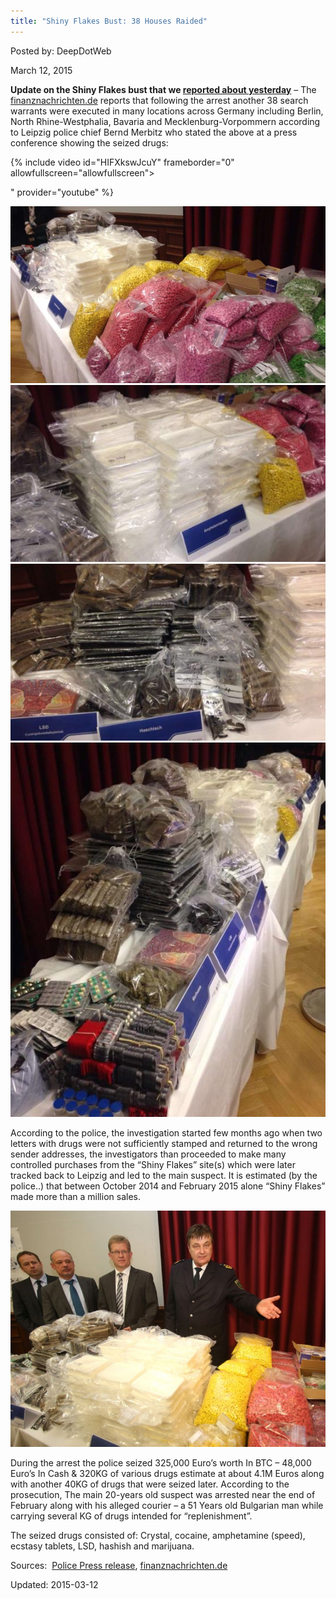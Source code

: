 ```yaml
---
title: "Shiny Flakes Bust: 38 Houses Raided"
---
```


Posted by: DeepDotWeb 

<span>March 12, 2015</span>

<p><strong>Update on the Shiny Flakes bust that we <a href="/2015/03/11/vendor-bust-shiny-flakes-unknown-dutch-vendor/">reported about yesterday</a></strong> &#8211; The <a href="http://www.finanznachrichten.de/nachrichten-2015-03/33080189-shiny-flakes-38-hausdurchsuchungen-nach-drogenfund-in-leipzig-003.htm">finanznachrichten.de</a> reports that following the arrest another 38 search warrants were executed in many locations across Germany <span class="notranslate">including Berlin, North Rhine-Westphalia, Bavaria and Mecklenburg-Vorpommern according to Leipzig police chief Bernd Merbitz who stated the above at a press conference showing the seized drugs:</span></p>

{% include video id="HIFXkswJcuY" frameborder="0" allowfullscreen="allowfullscreen"></iframe></p>" provider="youtube" %}


<img src="/imgs/2015/03/1.jpg">


<img src="/imgs/2015/03/2.jpg">


<img src="/imgs/2015/03/3.jpg">


<img src="/imgs/2015/03/4.jpg">

<p>According to the police, the investigation started few months ago <span class="notranslate">when two letters with drugs were not sufficiently stamped and returned to the wrong sender addresses, the investigators than proceeded to make </span>many controlled purchases from the &#8220;Shiny Flakes&#8221; site(s) which were later tracked back to <span class="notranslate">Leipzig </span>and led to the main suspect. It is estimated (by the police..) that b<span class="notranslate">etween October 2014 and February 2015 alone &#8220;Shiny Flakes&#8221; made more than a million sales.</span></p>

<img src="/imgs/2015/03/12.jpg">

<p>During the arrest the police seized 325,000 Euro&#8217;s worth In BTC &#8211; 48,000 Euro&#8217;s In Cash &amp; 320KG of various drugs estimate at about 4.1M Euros along with another 40KG of drugs that were seized later. According to the prosecution, The main 20-years old suspect was arrested near the end of February along with his alleged courier &#8211; a 51 Years old Bulgarian man while carrying several KG of drugs intended for <span class="notranslate">&#8220;replenishment&#8221;</span>.</p>
<p>The seized drugs consisted of: <span class="notranslate">Crystal, cocaine, amphetamine (speed), ecstasy tablets, LSD, hashish and marijuana.</span></p>
<p>Sources:  <a href="http://www.polizei.sachsen.de/de/MI_2015_34938.htm">Police Press release</a>, <a href="http://www.finanznachrichten.de/nachrichten-2015-03/33080189-shiny-flakes-38-hausdurchsuchungen-nach-drogenfund-in-leipzig-003.htm">finanznachrichten.de</a></p>

Updated: 2015-03-12